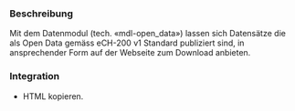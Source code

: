 ### Beschreibung
Mit dem Datenmodul (tech. «mdl-open_data») lassen sich Datensätze die als Open Data gemäss eCH-200 v1 Standard publiziert sind, in ansprechender Form auf der Webseite zum Download anbieten.


### Integration
* HTML kopieren.

